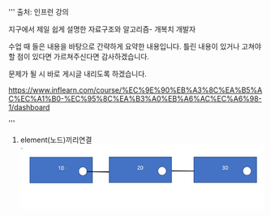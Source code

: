 '''
출처: 인프런 강의

지구에서 제일 쉽게 설명한 자료구조와 알고리즘- 개복치 개발자

수업 때 들은 내용을 바탕으로 간략하게 요약한 내용입니다. 틀린 내용이 있거나 고쳐야 할 점이 있다면 가르쳐주신다면 감사하겠습니다.

문제가 될 시 바로 게시글 내리도록 하겠습니다.

https://www.inflearn.com/course/%EC%9E%90%EB%A3%8C%EA%B5%AC%EC%A1%B0-%EC%95%8C%EA%B3%A0%EB%A6%AC%EC%A6%98-1/dashboard


'''
1. element(노드)끼리연결
![img_2.png](img_2.png)